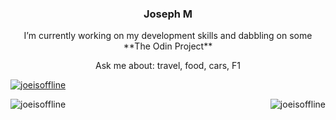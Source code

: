 <h3 align="center">Joseph M</h3>

<p align="center"> I’m currently working on my development skills and dabbling on some **The Odin Project** 

<p align="center"> Ask me about: travel, food, cars, F1

<p align="left"> <a href="https://github.com/ryo-ma/github-profile-trophy"><img src="https://github-profile-trophy.vercel.app/?username=joeisoffline" alt="joeisoffline" /></a> </p>

<p><img align="left" src="https://github-readme-stats.vercel.app/api/top-langs?username=joeisoffline&show_icons=true&locale=en&layout=compact" alt="joeisoffline" /></p>

<p>&nbsp;<img align="right" src="https://github-readme-stats.vercel.app/api?username=joeisoffline&show_icons=true&locale=en" alt="joeisoffline" /></p>
